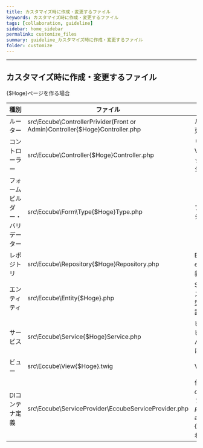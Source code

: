 ```yaml
---
title: カスタマイズ時に作成・変更するファイル
keywords: カスタマイズ時に作成・変更するファイル 
tags: [collaboration, guideline]
sidebar: home_sidebar
permalink: customize_files
summary: guideline_カスタマイズ時に作成・変更するファイル
folder: customize
---
```

---
## カスタマイズ時に作成・変更するファイル
{$Hoge}ページを作る場合

| 種別 | ファイル | 詳細 |
|------ |-----|------|
| ルーター | src\Eccube\ControllerPrivider\(Front or Admin)Controller\{$Hoge}Controller.php | ルーティングを追加・変更する |
| コントローラー | src\Eccube\Controller\{$Hoge}Controller.php  | リクエストを受けて、Viewを出し分けるロジックを書く、 ビジネスロジックをもたない |
| フォームビルダー・バリデーター | src\Eccube\Form\Type\{$Hoge}Type.php | フォーム項目とバリデーション定義を作成する |
| レポジトリ | src\Eccube\Repository\{$Hoge}Repository.php |  EntityRepositoryをextendsしたClassを定義しておく |
| エンティティ | src\Eccube\Entity\{$Hoge}.php | Setter/Getterを記述, DBスキーマと紐づくため、型の定義などをしっかり記述する|
| サービス | src\Eccube\Service\{$Hoge}Service.php | ビジネスロジックを書く ビジネスロジックはちゃんとしたOOPとなるように記述する |
| ビュー | src\Eccube\View\{$Hoge}.twig |  View |
| DIコンテナ定義 | src\Eccube\ServiceProvider\EccubeServiceProvider.php | 作成したForm\Typeを$app['form.types']に記述する, 利用するRepositoryを$app['eccube.repository.{$hoge}']としてDICにいれる |

